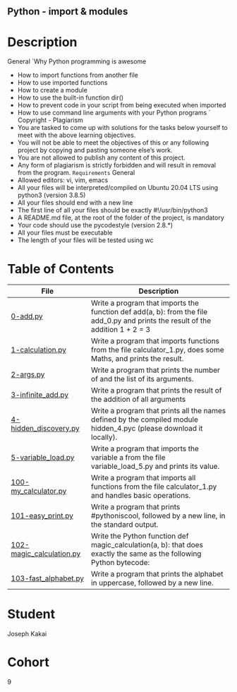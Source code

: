 ## Python - import & modules

# Description
General
`Why Python programming is awesome
* How to import functions from another file
* How to use imported functions
* How to create a module
* How to use the built-in function dir()
* How to prevent code in your script from being executed when imported
* How to use command line arguments with your Python programs
` Copyright - Plagiarism
* You are tasked to come up with solutions for the tasks below yourself to meet with the above learning objectives.
* You will not be able to meet the objectives of this or any following project by copying and pasting someone else’s work.
* You are not allowed to publish any content of this project.
* Any form of plagiarism is strictly forbidden and will result in removal from the program.
` Requirements
` General
* Allowed editors: vi, vim, emacs
* All your files will be interpreted/compiled on Ubuntu 20.04 LTS using python3 (version 3.8.5)
* All your files should end with a new line
* The first line of all your files should be exactly #!/usr/bin/python3
* A README.md file, at the root of the folder of the project, is mandatory
* Your code should use the pycodestyle (version 2.8.*)
* All your files must be executable
* The length of your files will be tested using wc

# Table of Contents
File | Description
-----|------------
[0-add.py](./0-add.py) | Write a program that imports the function def add(a, b): from the file add_0.py and prints the result of the addition 1 + 2 = 3
[1-calculation.py](./1-calculation.py) | Write a program that imports functions from the file calculator_1.py, does some Maths, and prints the result.
[2-args.py](./2-args.py) | Write a program that prints the number of and the list of its arguments.
[3-infinite_add.py](./3-infinite_add.py) | Write a program that prints the result of the addition of all arguments
[4-hidden_discovery.py](./4-hidden_discovery.py) | Write a program that prints all the names defined by the compiled module hidden_4.pyc (please download it locally).
[5-variable_load.py](./5-variable_load.py) | Write a program that imports the variable a from the file variable_load_5.py and prints its value.
[100-my_calculator.py](./100-my_calculator.py) | Write a program that imports all functions from the file calculator_1.py and handles basic operations.
[101-easy_print.py](./101-easy_print.py) | Write a program that prints #pythoniscool, followed by a new line, in the standard output.
[102-magic_calculation.py](./102-magic_calculation.py) | Write the Python function def magic_calculation(a, b): that does exactly the same as the following Python bytecode:
[103-fast_alphabet.py](./103-fast_alphabet.py) | Write a program that prints the alphabet in uppercase, followed by a new line.

# Student 
Joseph Kakai

# Cohort
9
